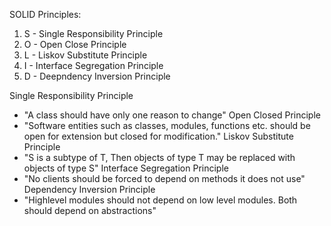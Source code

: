 SOLID Principles:
1. S - Single Responsibility Principle
2. O - Open Close Principle
3. L - Liskov Substitute Principle
4. I - Interface Segregation Principle
5. D - Deepndency Inversion Principle


Single Responsibility Principle
  - "A class should have only one reason to change"
Open Closed Principle
  - "Software entities such as classes, modules, functions etc. should be open for extension but closed for modification."
Liskov Substitute Principle
  - "S is a subtype of T, Then objects of type T may be replaced with objects of type S"
Interface Segregation Principle
  - "No clients should be  forced to depend on methods it does not use"
Dependency Inversion Principle
  - "Highlevel modules should not depend on low level modules. Both should depend on abstractions"

